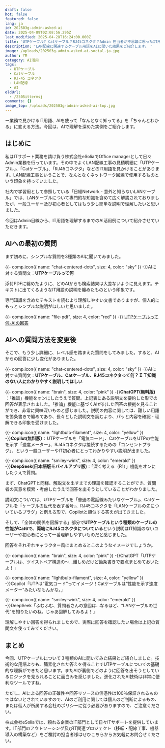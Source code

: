 ```yaml
---
draft: false
hot: false
featured: false
lang: ja
id: 202503g-admin-asked-ai
date: 2025-04-09T02:08:56.295Z
last_modified: 2025-04-28T16:24:00.000Z
title: 'UTPケーブル? Catケーブル？RJ45コネクタ？Admin 担当者が不思議に思ったIT用語をAIに聞いてみた '
description: 'LAN配線に関連するケーブル用語をAIに聞いた結果をご紹介します。 '
image: /uploads/202503g-admin-asked-ai-social-ja.jpg
author: YM
category: AI活用
tags:
  - UTPケーブル
  - Catケーブル
  - RJ-45 コネクタ
  - LAN配線
  - AI
oldUrl:
  - /2505ittermsj
comments: {}
image_top: /uploads/202503g-admin-asked-ai-top.jpg
---
```

ー業務で見かけるIT用語、AIを使って「なんとなく知ってる」を「ちゃんとわかる」に変える方法。今回は、AIで理解を深めた実例をご紹介します。

<!--more-->

## はじめに
私はITサポート業務を請け負う株式会社eSoliaでOffice managerとして日々Admin業務を行っています。その中でよくLAN配線工事の見積明細に「UTPケーブル」、「Catケーブル」、「RJ45コネクタ」などのIT用語を見かけることがあります。LAN配線工事ということで、なんとなくネットワーク回線で使用するものという印象を持っていました。

社内で学習用として参照している「日経Network - 意外と知らないLANケーブル」では、LANケーブルについて専門的な知識を含めて広く解説されておりましたが、一般ユーザー及び初心者としてはもう少し簡単な説明で理解したいと思いました。

今回はAdmin目線から、IT用語を理解するまでのAI活用例について紹介させていただきます。 

## AIへの最初の質問
まず初めに、シンプルな質問を3種類のAIに聞いてみました。

{{- comp.icon({ name: "chat-centered-dots", size: 4, color: "sky" }) -}}AIに対する質問文：**UTPケーブルって何**

添付PDFに纏めたように、どのAIからも検索結果は大差ないように見えます。テキストに出てくるようなIT用語の説明を纏めたものという印象です。

専門知識を含めたテキストを読むより理解しやすい文書でありますが、個人的にもっとシンプルな説明がほしいと思いました。

{{- comp.icon({ name: "file-pdf", size: 4, color: "red" }) -}}
[UTPケーブルって何-AIの回答](/uploads/excel-20250307-「utpケーブルって何」によるaiの回答(jpn).pdf)

## AIへの質問方法を変更後
そこで、もう少し詳細に、レベル感を踏まえた質問をしてみました。すると、AIからの回答に少し変化がありました。 

{{- comp.icon({ name: "chat-centered-dots", size: 4, color: "sky" }) -}}AIに対する質問文：**UTPケーブル、Catケーブル、RJ45コネクタって何？ＩＴ知識のない人にわかりやすく説明してほしい** 

{{- comp.icon({ name: "brain", size: 4, color: "pink" }) -}}**ChatGPT(無料版)** ：「推論」機能をオンにしたうえで質問。上記表にある説明文を要約した形での回答が表示されました。「推論」機能に基づくAIが出した回答の根拠を見ることができ、非常に興味深いものと感じました。説明の内容に関しては、難しい用語を箇条書きで纏めてあり、長々とした説明文を読むより、パッと内容を確認・理解できる印象を受けました。 

{{- comp.icon({ name: "lightbulb-filament", size: 4, color: "yellow" }) -}}**Copilot(無料版）**：UTPケーブルを「電気コード」、CatケーブルをUTPの性能を示す「速度メーター」、RJ45コネクタは接続するための「コンセントプラグ」、という一般ユーザーやIT初心者にとってわかりやすい説明が出ました。 

{{- comp.icon({ name: "smiley-wink", size: 4, color: "emerald" }) -}}**DeepSeek(日本語版モバイルアプリ版)**：「深く考える（R1）」機能をオンにしたうえで質問。

まず、ChatGPTと同様、解説文を出すまでの理論を確認することができ、質問者の真意を模索・考慮したうえで回答を出そうとしていることがわかりました。 

説明文については、UTPケーブルを「普通の電話線みたいなケーブル」、Catケーブルを「ケーブルの世代を表す番号」、RJ45コネクタを「LANケーブルの先についているプラグ」と例える形で、Copilotと類似する答えが出てきました。 

そして、「全体の関係を図解する」部分で**UTPケーブルという種類のケーブルの性能がCat6で、両端にRJ45コネクタについている**という説明はIT知識のないユーザーや初心者にとって一番理解しやすいものだと感じました。 

回答をそれぞれキャラクター風にまとめるとこのようなイメージでしょうか。 

{{- comp.icon({ name: "brain", size: 4, color: "pink" }) -}}ChatGPT「UTPケーブルは、ツイストペア構造の～…難しめだけど箇条書きで要点まとめておいたよ！」 

{{- comp.icon({ name: "lightbulb-filament", size: 4, color: "yellow" }) -}}Copilot「UTPは“電気コード”ってイメージ！Catケーブルは“性能を示す速度メーター”みたいなもんかな。」 

{{- comp.icon({ name: "smiley-wink", size: 4, color: "emerald" }) -}}DeepSeek「ふむふむ、質問者さんの意図は…なるほど、“LANケーブルの世代”を知りたいのね。じゃあ図解してみるよ！」 

理解しやすい回答を得られましたので、実際に回答を確認したい場合は上記の質問文を使ってみてください。

## まとめ
今回、UTPケーブルについて３種類のAIに聞いてみた結果とご紹介しました。技術的な用語よりも、簡素化された答えを得ることでUTPケーブルについての基礎的な理解ができたと思います。またAIが裏側でどのように回答を出そうとしているロジックを見られることに面白みを感じました。進化されたAI技術は非常に便利なツールですね。 

ただし、AIによる回答の正確性や回答リソースの信憑性は100％保証されるものではないとされていますので、AIのご利用に関しては個人のご判断によるもの、または個人が所属する会社のポリシーに従う必要がありますので、ご注意ください。 

株式会社eSoliaでは、頼れる企業のIT部門として日々ITサポートを提供しています。IT部門のアウトソーシング及びIT関連プロジェクト（移転・配線工事、機器導入の構築など）をご検討の担当者様はぜひこちらからお気軽にお問合せください。
